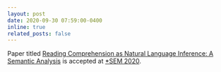 ```yaml
---
layout: post
date: 2020-09-30 07:59:00-0400
inline: true
related_posts: false
---
```



Paper titled [Reading Comprehension as Natural Language Inference: A Semantic Analysis](https://arxiv.org/abs/2010.01713) is accepted at [\*SEM 2020](https://sites.google.com/view/starsem2020/).